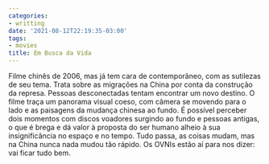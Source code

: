 ```yaml
---
categories:
- writting
date: '2021-08-12T22:19:35-03:00'
tags:
- movies
title: Em Busca da Vida
---
```


Filme chinês de 2006, mas já tem cara de contemporâneo, com as sutilezas de seu tema. Trata sobre as migrações na China por conta da construção da represa. Pessoas desconectadas tentam encontrar um novo destino. O filme traça um panorama visual coeso, com câmera se movendo para o lado e as paisagens da mudança chinesa ao fundo. É possível perceber dois momentos com discos voadores surgindo ao fundo e pessoas antigas, o que é brega e dá valor à proposta do ser humano alheio à sua insignificância no espaço e no tempo. Tudo passa, as coisas mudam, mas na China nunca nada mudou tão rápido. Os OVNIs estão aí para nos dizer: vai ficar tudo bem.